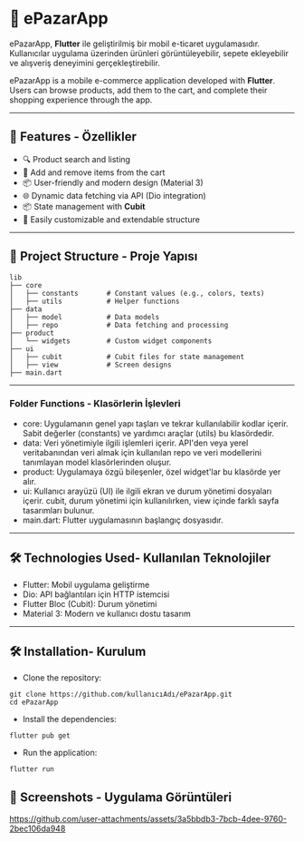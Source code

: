 # 📱 ePazarApp  
ePazarApp, **Flutter** ile geliştirilmiş bir mobil e-ticaret uygulamasıdır. Kullanıcılar uygulama üzerinden ürünleri görüntüleyebilir, sepete ekleyebilir ve alışveriş deneyimini gerçekleştirebilir.  

ePazarApp is a mobile e-commerce application developed with **Flutter**. Users can browse products, add them to the cart, and complete their shopping experience through the app.

---

## 🚀 Features - Özellikler

- 🔍 Product search and listing  
- 🛒 Add and remove items from the cart  
- 📦 User-friendly and modern design (Material 3)  
- 🌐 Dynamic data fetching via API (Dio integration)  
- 📦 State management with **Cubit**  
- 🌟 Easily customizable and extendable structure  
---

## 📂 Project Structure - Proje Yapısı

```plaintext
lib
├── core
│   ├── constants       # Constant values (e.g., colors, texts)
│   ├── utils           # Helper functions
├── data
│   ├── model           # Data models
│   ├── repo            # Data fetching and processing
├── product
│   └── widgets         # Custom widget components
├── ui
│   ├── cubit           # Cubit files for state management
│   ├── view            # Screen designs
├── main.dart           
```
---

### Folder Functions - Klasörlerin İşlevleri 
- core: Uygulamanın genel yapı taşları ve tekrar kullanılabilir kodlar içerir. Sabit değerler (constants) ve yardımcı araçlar (utils) bu klasördedir.
- data: Veri yönetimiyle ilgili işlemleri içerir. API'den veya yerel veritabanından veri almak için kullanılan repo ve veri modellerini tanımlayan model klasörlerinden oluşur.
- product: Uygulamaya özgü bileşenler, özel widget'lar bu klasörde yer alır.
- ui: Kullanıcı arayüzü (UI) ile ilgili ekran ve durum yönetimi dosyaları içerir. cubit, durum yönetimi için kullanılırken, view içinde farklı sayfa tasarımları bulunur.
- main.dart: Flutter uygulamasının başlangıç dosyasıdır.

---

## 🛠️ Technologies Used-  Kullanılan Teknolojiler
- Flutter: Mobil uygulama geliştirme
- Dio: API bağlantıları için HTTP istemcisi
- Flutter Bloc (Cubit): Durum yönetimi
- Material 3: Modern ve kullanıcı dostu tasarım

---

## 🛠️ Installation- Kurulum

- Clone the repository:
```plaintext
git clone https://github.com/kullanıcıAdı/ePazarApp.git
cd ePazarApp
```

- Install the dependencies:
```plaintext
flutter pub get
```

- Run the application:
```plaintext
flutter run
```
## 🎥 Screenshots - Uygulama Görüntüleri


https://github.com/user-attachments/assets/3a5bbdb3-7bcb-4dee-9760-2bec106da948


